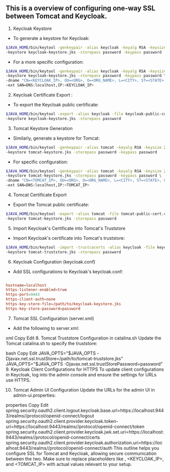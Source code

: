 ## This is a overview of configuring one-way SSL between Tomcat and Keycloak. 

1. Keycloak Keystore

* To generate a keystore for Keycloak:

```bash
$JAVA_HOME/bin/keytool -genkeypair -alias keycloak -keyalg RSA -keysize 2048 -validity 365 \
-keystore keycloak-keystore.jks -storepass password -keypass password
```
* For a more specific configuration:

```bash
$JAVA_HOME/bin/keytool -genkeypair -alias keycloak -keyalg RSA -keysize 2048 -validity 365 \
-keystore keycloak-keystore.jks -storepass password -keypass password \
-dname "CN=<KEYCLOAK_IP>, OU=<ORG>, O=<ORG_NAME>, L=<CITY>, ST=<STATE>, C=<COUNTRY>" \
-ext SAN=DNS:localhost,IP:<KEYCLOAK_IP>
```

2. Keycloak Certificate Export :
* To export the Keycloak public certificate:

```bash
$JAVA_HOME/bin/keytool -export -alias keycloak -file keycloak-public-cert.crt \
-keystore keycloak-keystore.jks -storepass password
```
3. Tomcat Keystore Generation
* Similarly, generate a keystore for Tomcat:

```bash
$JAVA_HOME/bin/keytool -genkeypair -alias tomcat -keyalg RSA -keysize 2048 -validity 365 \
-keystore tomcat-keystore.jks -storepass password -keypass password
```
* For specific configuration:

```bash
$JAVA_HOME/bin/keytool -genkeypair -alias tomcat -keyalg RSA -keysize 2048 -validity 365 \
-keystore tomcat-keystore.jks -storepass password -keypass password \
-dname "CN=<TOMCAT_IP>, OU=<ORG>, O=<ORG_NAME>, L=<CITY>, ST=<STATE>, C=<COUNTRY>" \
-ext SAN=DNS:localhost,IP:<TOMCAT_IP>
```

4. Tomcat Certificate Export
* Export the Tomcat public certificate:

```bash
$JAVA_HOME/bin/keytool -export -alias tomcat -file tomcat-public-cert.crt \
-keystore tomcat-keystore.jks -storepass password
```
5. Import Keycloak's Certificate into Tomcat's Truststore
* Import Keycloak's certificate into Tomcat's truststore:

```bash
$JAVA_HOME/bin/keytool -import -trustcacerts -alias keycloak -file keycloak-public-cert.crt \
-keystore tomcat-truststore.jks -storepass password
```
6. Keycloak Configuration (keycloak.conf)
* Add SSL configurations to Keycloak's keycloak.conf:

```conf

hostname=localhost
https-listener-enabled=true
https-port=9443
https-client-auth=none
https-key-store-file=/path/to/keycloak-keystore.jks
https-key-store-password=password
```

7. Tomcat SSL Configuration (server.xml)
* Add the following to server.xml:

xml
Copy
Edit
<Connector port="8443" protocol="org.apache.coyote.http11.Http11NioProtocol"
      maxThreads="200" SSLEnabled="true" clientAuth="false">
    <UpgradeProtocol className="org.apache.coyote.http2.Http2Protocol" />
    <SSLHostConfig>
        <Certificate certificateKeystoreFile="conf/tomcat-keystore.jks"
                     certificateKeystorePassword="password" />
        <Truststore certificateKeystoreFile="conf/tomcat-truststore.jks"
                    certificateKeystorePassword="password" />
    </SSLHostConfig>
</Connector>
8. Tomcat Truststore Configuration in catalina.sh
Update the Tomcat catalina.sh to specify the truststore:

bash
Copy
Edit
JAVA_OPTS="$JAVA_OPTS -Djavax.net.ssl.trustStore=/path/to/tomcat-truststore.jks"
JAVA_OPTS="$JAVA_OPTS -Djavax.net.ssl.trustStorePassword=password"
9. Keycloak Client Configurations for HTTPS
To update client configurations in Keycloak, log into the admin console and ensure the settings for URLs use HTTPS.

10. Tomcat Admin UI Configuration
Update the URLs for the admin UI in admin-ui.properties:

properties
Copy
Edit
spring.security.oauth2.client.logout.keycloak.base.url=https://localhost:9443/realms/<REALM>/protocol/openid-connect/logout
spring.security.oauth2.client.provider.keycloak.token-uri=https://localhost:9443/realms/<REALM>/protocol/openid-connect/token
spring.security.oauth2.client.provider.keycloak.jwk.set.uri=https://localhost:9443/realms/<REALM>/protocol/openid-connect/certs
spring.security.oauth2.client.provider.keycloak.authorization.uri=https://localhost:9443/realms/<REALM>/protocol/openid-connect/auth
This outline helps you configure SSL for Tomcat and Keycloak, allowing secure communication between the two. Make sure to replace placeholders like <REALM>, <KEYCLOAK_IP>, and <TOMCAT_IP> with actual values relevant to your setup.
